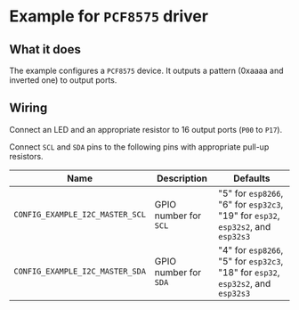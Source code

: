 # Example for `PCF8575` driver

## What it does

The example configures a `PCF8575` device. It outputs a pattern (0xaaaa and
inverted one) to output ports.


## Wiring

Connect an LED and an appropriate resistor to 16 output ports (`P00` to `P17`).

Connect `SCL` and `SDA` pins to the following pins with appropriate pull-up
resistors.

| Name | Description | Defaults |
|------|-------------|----------|
| `CONFIG_EXAMPLE_I2C_MASTER_SCL` | GPIO number for `SCL` | "5" for `esp8266`, "6" for `esp32c3`, "19" for `esp32`, `esp32s2`, and `esp32s3` |
| `CONFIG_EXAMPLE_I2C_MASTER_SDA` | GPIO number for `SDA` | "4" for `esp8266`, "5" for `esp32c3`, "18" for `esp32`, `esp32s2`, and `esp32s3` |
